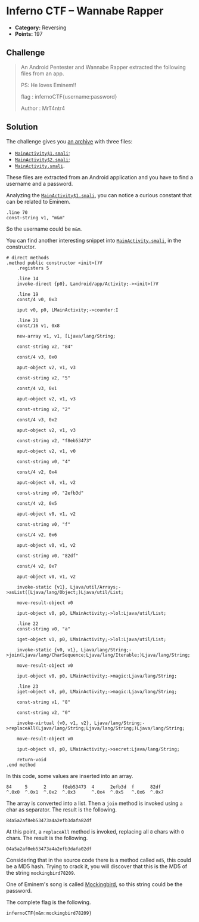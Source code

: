 # Inferno CTF – Wannabe Rapper

* **Category:** Reversing
* **Points:** 197

## Challenge

> An Android Pentester and Wannabe Rapper extracted the following files from an app.
> 
> PS: He loves Eminem!!
> 
> flag : infernoCTF{username:password}
> 
> Author : MrT4ntr4

## Solution

The challenge gives you [an archive](wannabe_rapper.zip) with three files:
* [`MainActivity$1.smali`](wannabe_rapper/MainActivity$1.smali);
* [`MainActivity$2.smali`](wannabe_rapper/MainActivity$2.smali);
* [`MainActivity.smali`](wannabe_rapper/MainActivity.smali).

These files are extracted from an Android application and you have to find a username and a password.

Analyzing the [`MainActivity$1.smali`](wannabe_rapper/MainActivity$1.smali), you can notice a curious constant that can be related to Eminem.

```
.line 70
const-string v1, "m&m"
```

So the username could be `m&m`.

You can find another interesting snippet into [`MainActivity.smali`](wannabe_rapper/MainActivity.smali), in the constructor.

```
# direct methods
.method public constructor <init>()V
    .registers 5

    .line 14
    invoke-direct {p0}, Landroid/app/Activity;-><init>()V

    .line 19
    const/4 v0, 0x3

    iput v0, p0, LMainActivity;->counter:I

    .line 21
    const/16 v1, 0x8

    new-array v1, v1, [Ljava/lang/String;

    const-string v2, "84"

    const/4 v3, 0x0

    aput-object v2, v1, v3

    const-string v2, "5"

    const/4 v3, 0x1

    aput-object v2, v1, v3

    const-string v2, "2"

    const/4 v3, 0x2

    aput-object v2, v1, v3

    const-string v2, "f8eb53473"

    aput-object v2, v1, v0

    const-string v0, "4"

    const/4 v2, 0x4

    aput-object v0, v1, v2

    const-string v0, "2efb3d"

    const/4 v2, 0x5

    aput-object v0, v1, v2

    const-string v0, "f"

    const/4 v2, 0x6

    aput-object v0, v1, v2

    const-string v0, "82df"

    const/4 v2, 0x7

    aput-object v0, v1, v2

    invoke-static {v1}, Ljava/util/Arrays;->asList([Ljava/lang/Object;)Ljava/util/List;

    move-result-object v0

    iput-object v0, p0, LMainActivity;->lol:Ljava/util/List;

    .line 22
    const-string v0, "a"

    iget-object v1, p0, LMainActivity;->lol:Ljava/util/List;

    invoke-static {v0, v1}, Ljava/lang/String;->join(Ljava/lang/CharSequence;Ljava/lang/Iterable;)Ljava/lang/String;

    move-result-object v0

    iput-object v0, p0, LMainActivity;->magic:Ljava/lang/String;

    .line 23
    iget-object v0, p0, LMainActivity;->magic:Ljava/lang/String;

    const-string v1, "8"

    const-string v2, "0"

    invoke-virtual {v0, v1, v2}, Ljava/lang/String;->replaceAll(Ljava/lang/String;Ljava/lang/String;)Ljava/lang/String;

    move-result-object v0

    iput-object v0, p0, LMainActivity;->secret:Ljava/lang/String;

    return-void
.end method
```

In this code, some values are inserted into an array.

```
84     5      2      f8eb53473  4      2efb3d  f      82df
^.0x0  ^.0x1  ^.0x2  ^.0x3      ^.0x4  ^.0x5   ^.0x6  ^.0x7
```

The array is converted into a list. Then a `join` method is invoked using `a` char as separator. The result is the following.

```
84a5a2af8eb53473a4a2efb3dafa82df
```

At this point, a `replaceAll` method is invoked, replacing all `8` chars with `0` chars. The result is the following.

```
04a5a2af0eb53473a4a2efb3dafa02df
```

Considering that in the source code there is a method called `md5`, this could be a MD5 hash. Trying to crack it, you will discover that this is the MD5 of the string `mockingbird78209`.

One of Eminem's song is called [Mockingbird](https://www.youtube.com/watch?v=S9bCLPwzSC0), so this string could be the password.

The complete flag is the following.

```
infernoCTF{m&m:mockingbird78209}
```